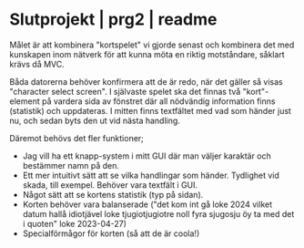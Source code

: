 # Slutprojekt | prg2 | readme

Målet är att kombinera "kortspelet" vi gjorde senast och kombinera det med kunskapen inom nätverk för att kunna möta en riktig motståndare, såklart krävs då MVC.

Båda datorerna behöver konfirmera att de är redo, när det gäller så visas "character select screen". I självaste spelet ska det finnas två "kort"-element på vardera sida av fönstret där all nödvändig information finns (statistik) och uppdateras. I mitten finns textfältet med vad som händer just nu, och sedan byts den ut vid nästa handling.  

Däremot behövs det fler funktioner; 
- Jag vill ha ett knapp-system i mitt GUI där man väljer karaktär och bestämmer namn på den.
- Ett mer intuitivt sätt att se vilka handlingar som händer. Tydlighet vid skada, till exempel. Behöver vara textfält i GUI.
- Något sätt att se kortens statistik (typ på sidan).
- Korten behöver vara balanserade ("det kom int gå loke 2024 vilket datum hallå idiotjävel loke tjugiotjugiotre noll fyra sjugosju öy ta med det i quoten" loke 2023-04-27)
- Specialförmågor för korten (så att de är coola!)